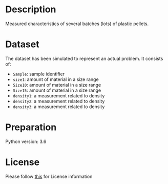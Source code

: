 # Description
Measured characteristics of several batches (lots) of plastic pellets.

# Dataset
The dataset has been simulated to represent an actual problem. It consists of:

- `Sample`: sample identifier
- `size1`: amount of material in a size range
- `Size10`: amount of material in a size range
- `Size15`: amount of material in a size range
- `density1`: a measurement related to density
- `density2`: a measurement related to density
- `density3`: a measurement related to density

# Preparation
Python version: 3.6 

# License
Please follow [this](https://creativecommons.org/licenses/by-sa/4.0/) for License information